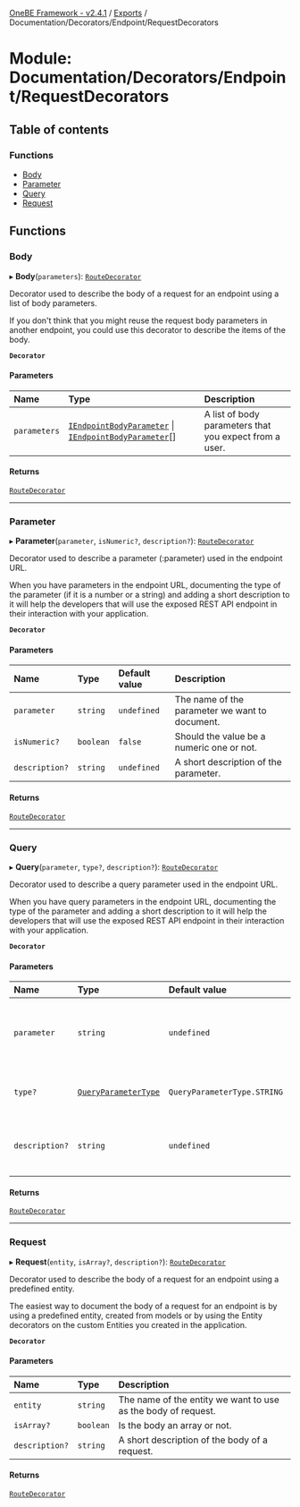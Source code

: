 [OneBE Framework - v2.4.1](../README.md) / [Exports](../modules.md) / Documentation/Decorators/Endpoint/RequestDecorators

# Module: Documentation/Decorators/Endpoint/RequestDecorators

## Table of contents

### Functions

- [Body](Documentation_Decorators_Endpoint_RequestDecorators.md#body)
- [Parameter](Documentation_Decorators_Endpoint_RequestDecorators.md#parameter)
- [Query](Documentation_Decorators_Endpoint_RequestDecorators.md#query)
- [Request](Documentation_Decorators_Endpoint_RequestDecorators.md#request)

## Functions

### Body

▸ **Body**(`parameters`): [`RouteDecorator`](Router_RouteTypes.md#routedecorator)

Decorator used to describe the body of a request for an endpoint using a
list of body parameters.

If you don't think that you might reuse the request body parameters in
another endpoint, you could use this decorator to describe the items
of the body.

**`Decorator`**

#### Parameters

| Name | Type | Description |
| :------ | :------ | :------ |
| `parameters` | [`IEndpointBodyParameter`](../interfaces/Documentation_Definition_RouteMetadata.IEndpointBodyParameter.md) \| [`IEndpointBodyParameter`](../interfaces/Documentation_Definition_RouteMetadata.IEndpointBodyParameter.md)[] | A list of body parameters that you expect from a user. |

#### Returns

[`RouteDecorator`](Router_RouteTypes.md#routedecorator)

___

### Parameter

▸ **Parameter**(`parameter`, `isNumeric?`, `description?`): [`RouteDecorator`](Router_RouteTypes.md#routedecorator)

Decorator used to describe a parameter (:parameter) used in the endpoint URL.

When you have parameters in the endpoint URL, documenting the type of
the parameter (if it is a number or a string) and adding a short description
to it will help the developers that will use the exposed REST API endpoint
in their interaction with your application.

**`Decorator`**

#### Parameters

| Name | Type | Default value | Description |
| :------ | :------ | :------ | :------ |
| `parameter` | `string` | `undefined` | The name of the parameter we want to document. |
| `isNumeric?` | `boolean` | `false` | Should the value be a numeric one or not. |
| `description?` | `string` | `undefined` | A short description of the parameter. |

#### Returns

[`RouteDecorator`](Router_RouteTypes.md#routedecorator)

___

### Query

▸ **Query**(`parameter`, `type?`, `description?`): [`RouteDecorator`](Router_RouteTypes.md#routedecorator)

Decorator used to describe a query parameter used in the endpoint URL.

When you have query parameters in the endpoint URL, documenting the type of
the parameter and adding a short description to it will help the developers
that will use the exposed REST API endpoint in their interaction with your application.

**`Decorator`**

#### Parameters

| Name | Type | Default value | Description |
| :------ | :------ | :------ | :------ |
| `parameter` | `string` | `undefined` | The name of the query parameter we want to document. |
| `type?` | [`QueryParameterType`](../enums/Documentation_Definition_DataTypes.QueryParameterType.md) | `QueryParameterType.STRING` | The data type of the query parameter. |
| `description?` | `string` | `undefined` | A short description of the query parameter. |

#### Returns

[`RouteDecorator`](Router_RouteTypes.md#routedecorator)

___

### Request

▸ **Request**(`entity`, `isArray?`, `description?`): [`RouteDecorator`](Router_RouteTypes.md#routedecorator)

Decorator used to describe the body of a request for an endpoint using a predefined entity.

The easiest way to document the body of a request for an endpoint is by using
a predefined entity, created from models or by using the Entity decorators on
the custom Entities you created in the application.

**`Decorator`**

#### Parameters

| Name | Type | Description |
| :------ | :------ | :------ |
| `entity` | `string` | The name of the entity we want to use as the body of request. |
| `isArray?` | `boolean` | Is the body an array or not. |
| `description?` | `string` | A short description of the body of a request. |

#### Returns

[`RouteDecorator`](Router_RouteTypes.md#routedecorator)
